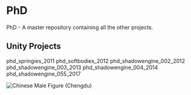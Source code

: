 # PhD
PhD - A master repository containing all the other projects.
## Unity Projects ##

phd_springies_2011
phd_softbodies_2012
phd_shadowengine_002_2012
phd_shadowengine_003_2013
phd_shadowengine_004_2014
phd_shadowengine_055_2017


![Chinese Male Figure (Chengdu)](screenshot.jpg)